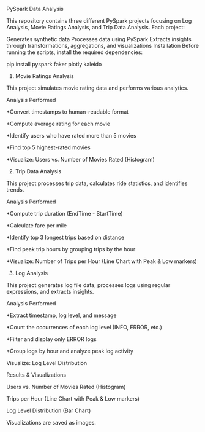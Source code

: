 PySpark Data Analysis


This repository contains three different PySpark projects focusing on Log Analysis, Movie Ratings Analysis, and Trip Data Analysis. Each project:

Generates synthetic data
Processes data using PySpark
Extracts insights through transformations, aggregations, and visualizations
Installation
Before running the scripts, install the required dependencies:


pip install pyspark faker plotly kaleido


1. Movie Ratings Analysis

   
This project simulates movie rating data and performs various analytics.

Analysis Performed


*Convert timestamps to human-readable format

*Compute average rating for each movie

*Identify users who have rated more than 5 movies

*Find top 5 highest-rated movies

*Visualize: Users vs. Number of Movies Rated (Histogram)


2. Trip Data Analysis

   
This project processes trip data, calculates ride statistics, and identifies trends.

Analysis Performed

*Compute trip duration (EndTime - StartTime)

*Calculate fare per mile

*Identify top 3 longest trips based on distance

*Find peak trip hours by grouping trips by the hour

*Visualize: Number of Trips per Hour (Line Chart with Peak & Low markers)


3. Log Analysis

   
This project generates log file data, processes logs using regular expressions, and extracts insights.

Analysis Performed

*Extract timestamp, log level, and message

*Count the occurrences of each log level (INFO, ERROR, etc.)

*Filter and display only ERROR logs

*Group logs by hour and analyze peak log activity

Visualize: Log Level Distribution


Results & Visualizations

Users vs. Number of Movies Rated (Histogram)

Trips per Hour (Line Chart with Peak & Low markers)

Log Level Distribution (Bar Chart)

Visualizations are saved as images.







